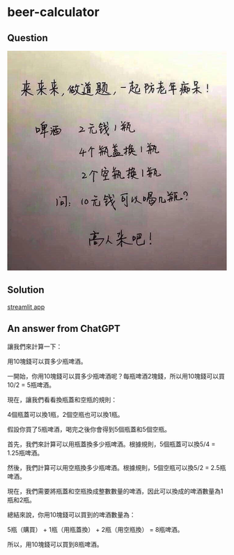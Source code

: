 # beer-calculator
## Question
![question](question.jpg)

## Solution
[streamlit app](https://beer-calculator.streamlit.app/)

## An answer from ChatGPT 
讓我們來計算一下：

用10塊錢可以買多少瓶啤酒。

一開始，你用10塊錢可以買多少瓶啤酒呢？每瓶啤酒2塊錢，所以用10塊錢可以買10/2 = 5瓶啤酒。

現在，讓我們看看換瓶蓋和空瓶的規則：

4個瓶蓋可以換1瓶，2個空瓶也可以換1瓶。

假設你買了5瓶啤酒，喝完之後你會得到5個瓶蓋和5個空瓶。

首先，我們來計算可以用瓶蓋換多少瓶啤酒。根據規則，5個瓶蓋可以換5/4 = 1.25瓶啤酒。

然後，我們計算可以用空瓶換多少瓶啤酒。根據規則，5個空瓶可以換5/2 = 2.5瓶啤酒。

現在，我們需要將瓶蓋和空瓶換成整數數量的啤酒，因此可以換成的啤酒數量為1瓶和2瓶。

總結來說，你用10塊錢可以買到的啤酒數量為：

5瓶（購買） + 1瓶（用瓶蓋換） + 2瓶（用空瓶換） = 8瓶啤酒。

所以，用10塊錢可以買到8瓶啤酒。
